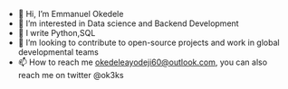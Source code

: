 - 👋 Hi, I’m Emmanuel Okedele
- 👀 I’m interested in Data science and Backend Development
- 🌱 I write Python,SQL 
- 💞️ I’m looking to contribute to open-source projects and work in global developmental teams
- 📫 How to reach me okedeleayodeji60@outlook.com, you can also reach me on twitter @ok3ks

<!---
Ok3ks/Ok3ks is a ✨ special ✨ repository because its `README.md` (this file) appears on your GitHub profile.
You can click the Preview link to take a look at your changes.
--->
